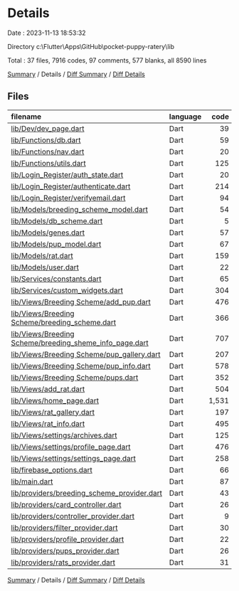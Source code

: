 # Details

Date : 2023-11-13 18:53:32

Directory c:\\Flutter\\Apps\\GitHub\\pocket-puppy-ratery\\lib

Total : 37 files,  7916 codes, 97 comments, 577 blanks, all 8590 lines

[Summary](results.md) / Details / [Diff Summary](diff.md) / [Diff Details](diff-details.md)

## Files
| filename | language | code | comment | blank | total |
| :--- | :--- | ---: | ---: | ---: | ---: |
| [lib/Dev/dev_page.dart](/lib/Dev/dev_page.dart) | Dart | 39 | 0 | 5 | 44 |
| [lib/Functions/db.dart](/lib/Functions/db.dart) | Dart | 59 | 0 | 6 | 65 |
| [lib/Functions/nav.dart](/lib/Functions/nav.dart) | Dart | 20 | 0 | 5 | 25 |
| [lib/Functions/utils.dart](/lib/Functions/utils.dart) | Dart | 125 | 3 | 27 | 155 |
| [lib/Login_Register/auth_state.dart](/lib/Login_Register/auth_state.dart) | Dart | 20 | 0 | 4 | 24 |
| [lib/Login_Register/authenticate.dart](/lib/Login_Register/authenticate.dart) | Dart | 214 | 3 | 24 | 241 |
| [lib/Login_Register/verifyemail.dart](/lib/Login_Register/verifyemail.dart) | Dart | 94 | 0 | 15 | 109 |
| [lib/Models/breeding_scheme_model.dart](/lib/Models/breeding_scheme_model.dart) | Dart | 54 | 0 | 6 | 60 |
| [lib/Models/db_scheme.dart](/lib/Models/db_scheme.dart) | Dart | 5 | 0 | 1 | 6 |
| [lib/Models/genes.dart](/lib/Models/genes.dart) | Dart | 57 | 0 | 13 | 70 |
| [lib/Models/pup_model.dart](/lib/Models/pup_model.dart) | Dart | 67 | 0 | 5 | 72 |
| [lib/Models/rat.dart](/lib/Models/rat.dart) | Dart | 159 | 13 | 21 | 193 |
| [lib/Models/user.dart](/lib/Models/user.dart) | Dart | 22 | 0 | 4 | 26 |
| [lib/Services/constants.dart](/lib/Services/constants.dart) | Dart | 65 | 1 | 10 | 76 |
| [lib/Services/custom_widgets.dart](/lib/Services/custom_widgets.dart) | Dart | 304 | 6 | 38 | 348 |
| [lib/Views/Breeding Scheme/add_pup.dart](/lib/Views/Breeding%20Scheme/add_pup.dart) | Dart | 476 | 3 | 38 | 517 |
| [lib/Views/Breeding Scheme/breeding_scheme.dart](/lib/Views/Breeding%20Scheme/breeding_scheme.dart) | Dart | 366 | 1 | 26 | 393 |
| [lib/Views/Breeding Scheme/breeding_sheme_info_page.dart](/lib/Views/Breeding%20Scheme/breeding_sheme_info_page.dart) | Dart | 707 | 3 | 37 | 747 |
| [lib/Views/Breeding Scheme/pup_gallery.dart](/lib/Views/Breeding%20Scheme/pup_gallery.dart) | Dart | 207 | 2 | 20 | 229 |
| [lib/Views/Breeding Scheme/pup_info.dart](/lib/Views/Breeding%20Scheme/pup_info.dart) | Dart | 578 | 3 | 28 | 609 |
| [lib/Views/Breeding Scheme/pups.dart](/lib/Views/Breeding%20Scheme/pups.dart) | Dart | 352 | 1 | 13 | 366 |
| [lib/Views/add_rat.dart](/lib/Views/add_rat.dart) | Dart | 504 | 33 | 28 | 565 |
| [lib/Views/home_page.dart](/lib/Views/home_page.dart) | Dart | 1,531 | 6 | 58 | 1,595 |
| [lib/Views/rat_gallery.dart](/lib/Views/rat_gallery.dart) | Dart | 197 | 1 | 15 | 213 |
| [lib/Views/rat_info.dart](/lib/Views/rat_info.dart) | Dart | 495 | 3 | 30 | 528 |
| [lib/Views/settings/archives.dart](/lib/Views/settings/archives.dart) | Dart | 125 | 0 | 4 | 129 |
| [lib/Views/settings/profile_page.dart](/lib/Views/settings/profile_page.dart) | Dart | 476 | 1 | 18 | 495 |
| [lib/Views/settings/settings_page.dart](/lib/Views/settings/settings_page.dart) | Dart | 258 | 1 | 17 | 276 |
| [lib/firebase_options.dart](/lib/firebase_options.dart) | Dart | 66 | 12 | 6 | 84 |
| [lib/main.dart](/lib/main.dart) | Dart | 87 | 0 | 7 | 94 |
| [lib/providers/breeding_scheme_provider.dart](/lib/providers/breeding_scheme_provider.dart) | Dart | 43 | 0 | 8 | 51 |
| [lib/providers/card_controller.dart](/lib/providers/card_controller.dart) | Dart | 26 | 0 | 7 | 33 |
| [lib/providers/controller_provider.dart](/lib/providers/controller_provider.dart) | Dart | 9 | 0 | 4 | 13 |
| [lib/providers/filter_provider.dart](/lib/providers/filter_provider.dart) | Dart | 30 | 0 | 7 | 37 |
| [lib/providers/profile_provider.dart](/lib/providers/profile_provider.dart) | Dart | 22 | 1 | 6 | 29 |
| [lib/providers/pups_provider.dart](/lib/providers/pups_provider.dart) | Dart | 26 | 0 | 8 | 34 |
| [lib/providers/rats_provider.dart](/lib/providers/rats_provider.dart) | Dart | 31 | 0 | 8 | 39 |

[Summary](results.md) / Details / [Diff Summary](diff.md) / [Diff Details](diff-details.md)